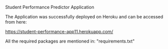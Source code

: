 Student Performance Predictor Application

The Application was successfully deployed on Heroku and can be accessed from here:

https://student-performance-app11.herokuapp.com/

All the required packages are mentioned in: "requirements.txt"
